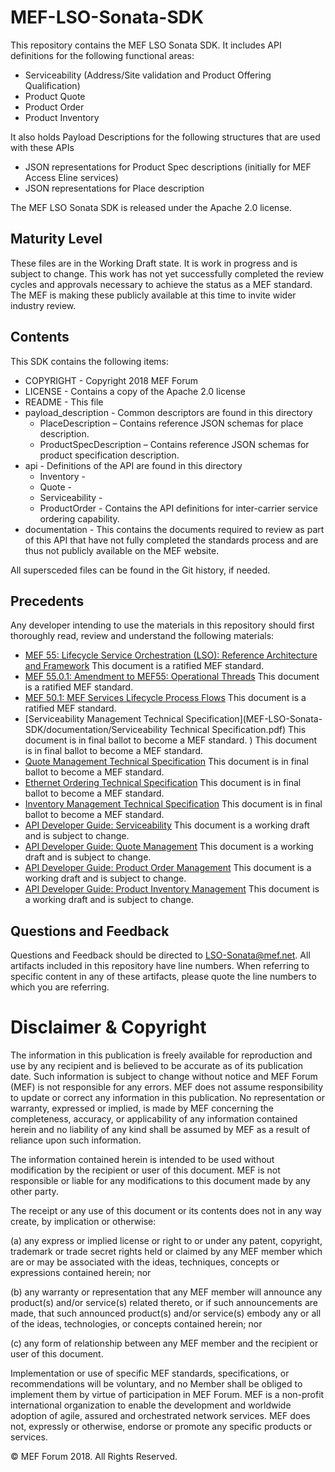 # MEF-LSO-Sonata-SDK

This repository contains the MEF LSO Sonata SDK. It includes API definitions for the following functional areas:

*  Serviceability (Address/Site validation and Product Offering Qualification)
*  Product Quote
*  Product Order
*  Product Inventory

It also holds Payload Descriptions for the following structures that are used with these APIs
*  JSON representations for Product Spec descriptions (initially for MEF Access Eline services)
*  JSON representations for Place description

The MEF LSO Sonata SDK is released under the Apache 2.0 license.

## Maturity Level
These files are in the Working Draft state.  It is work in progress and is subject to change.  This work has not yet successfully completed the review cycles and approvals necessary to achieve the status as a MEF standard.  The MEF is making these publicly available at this time to invite wider industry review.

## Contents

This SDK contains the following items:

*	COPYRIGHT - Copyright 2018 MEF Forum
*	LICENSE - Contains a copy of the Apache 2.0 license
*  README - This file
*  payload_description - Common descriptors are found in this directory
	*  PlaceDescription – Contains reference JSON schemas for place description.
	*  ProductSpecDescription – Contains reference JSON schemas for product specification description.
*  api - Definitions of the API are found in this directory
	*  Inventory -
	*  Quote -
	*  Serviceability - 
	*  ProductOrder - Contains the API definitions for inter-carrier service ordering capability.
*  documentation - This contains the documents required to review as part of this API that have not fully completed the standards process and are thus not publicly available on the MEF website.

All supersceded files can be found in the Git history, if needed.


## Precedents
Any developer intending to use the materials in this repository should first thoroughly read, review and understand the following materials:
*  [MEF 55: Lifecycle Service Orchestration (LSO): Reference Architecture and Framework](https://www.mef.net/resources/technical-specifications/download?id=44&fileid=file1) This document is a ratified MEF standard.
*  [MEF 55.0.1: Amendment to MEF55: Operational Threads](https://www.mef.net/resources/technical-specifications/download?id=99&fileid=file1) This document is a ratified MEF standard.
*  [MEF 50.1: MEF Services Lifecycle Process Flows](https://www.mef.net/resources/technical-specifications/download?id=96&fileid=file1) This document is a ratified MEF standard.
*  [Serviceability Management Technical Specification](MEF-LSO-Sonata-SDK/documentation/Serviceability Technical Specification.pdf) This document is in final ballot to become a MEF standard.
) This document is in final ballot to become a MEF standard.
*  [Quote Management Technical Specification](https://wiki.mef.net/download/attachments/75990189/Quote%20Technical%20Specification.docx?api=v2) This document is in final ballot to become a MEF standard.
*  [Ethernet Ordering Technical Specification](https://wiki.mef.net/download/attachments/82222506/L67002_001_MEF57.1_LB_Kaplan.pdf?version=1&modificationDate=1537985603000&api=v2) This document is in final ballot to become a MEF standard.
*  [Inventory Management Technical Specification](https://wiki.mef.net/download/attachments/75990189/Product%20Inventory%20Technical%20Specification.docx?api=v2) This document is in final ballot to become a MEF standard.
*  [API Developer Guide: Serviceability](https://wiki.mef.net/download/attachments/75990189/Serviceability%20API%20Developer%20Guide.docx?api=v2) This document is a working draft and is subject to change.
*  [API Developer Guide: Quote Management](https://wiki.mef.net/download/attachments/75990189/Quote%20%20API%20Developer%20Guide.docx?api=v2) This document is a working draft and is subject to change.
*  [API Developer Guide: Product Order Management](https://wiki.mef.net/download/attachments/75990189/Product%20Ordering%20API%20Developer%20%20Guide.docx?api=v2) This document is a working draft and is subject to change.
*  [API Developer Guide: Product Inventory Management](https://wiki.mef.net/download/attachments/75990189/Product%20Inventory%20Technical%20Specification.docx?api=v2) This document is a working draft and is subject to change.

## Questions and Feedback
Questions and Feedback should be directed to LSO-Sonata@mef.net.  All artifacts included in this repository have line numbers.  When referring to specific content in any of these artifacts, please quote the line numbers to which you are referring.

# Disclaimer & Copyright

The information in this publication is freely available for reproduction and use by any recipient and is believed to be accurate as of its publication date. Such information is subject to change without notice and MEF Forum (MEF) is not responsible for any errors. MEF does not assume responsibility to update or correct any information in this publication. No representation or warranty, expressed or implied, is made by MEF concerning the completeness, accuracy, or applicability of any information contained herein and no liability of any kind shall be assumed by MEF as a result of reliance upon such information.

The information contained herein is intended to be used without modification by the recipient or user of this document. MEF is not responsible or liable for any modifications to this document made by any other party.

The receipt or any use of this document or its contents does not in any way create, by implication or otherwise:

(a) any express or implied license or right to or under any patent, copyright, trademark or trade secret rights held or claimed by any MEF member which are or may be associated with the ideas, techniques, concepts or expressions contained herein; nor

(b) any warranty or representation that any MEF member will announce any product(s) and/or service(s) related thereto, or if such announcements are made, that such announced product(s) and/or service(s) embody any or all of the ideas, technologies, or concepts contained herein; nor

(c) any form of relationship between any MEF member and the recipient or user of this document.

Implementation or use of specific MEF standards, specifications, or recommendations will be voluntary, and no Member shall be obliged to implement them by virtue of participation in MEF Forum. MEF is a non-profit international organization to enable the development and worldwide adoption of agile, assured and orchestrated network services. MEF does not, expressly or otherwise, endorse or promote any specific products or services.

© MEF Forum 2018. All Rights Reserved.
